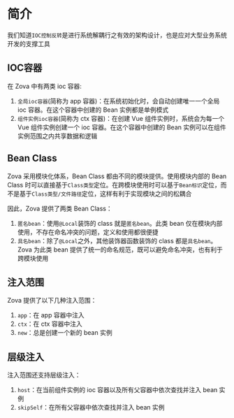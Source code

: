 # 简介

我们知道`IOC控制反转`是进行系统解耦行之有效的架构设计，也是应对大型业务系统开发的支撑工具

## IOC容器

在 Zova 中有两类 ioc 容器:

1. `全局ioc容器`(简称为 app 容器)：在系统初始化时，会自动创建唯一一个全局 ioc 容器。在这个容器中创建的 Bean 实例都是单例模式
2. `组件实例ioc容器`(简称为 ctx 容器)：在创建 Vue 组件实例时，系统会为每一个 Vue 组件实例创建一个 ioc 容器。在这个容器中创建的 Bean 实例可以在组件实例范围之内共享数据和逻辑

## Bean Class

Zova 采用模块化体系，Bean Class 都由不同的模块提供。使用模块内部的 Bean Class 时可以直接基于`Class类型`定位。在跨模块使用时可以基于`Bean标识`定位，而不是基于`Class类型/文件路径`定位，这样有利于实现模块之间的松耦合

因此，Zova 提供了两类 Bean Class：

1. `匿名bean`：使用`@Local`装饰的 class 就是`匿名bean`。此类 bean 仅在模块内部使用，不存在命名冲突的问题，定义和使用都很便捷
2. `具名bean`：除了`@Local`之外，其他装饰器函数装饰的 class 都是`具名bean`。Zova 为此类 bean 提供了统一的命名规范，既可以避免命名冲突，也有利于跨模块使用

## 注入范围

Zova 提供了以下几种注入范围：

1. `app`：在 app 容器中注入
2. `ctx`：在 ctx 容器中注入
3. `new`：总是创建一个新的 bean 实例

## 层级注入

注入范围还支持层级注入：

1. `host`：在当前组件实例的 ioc 容器以及所有父容器中依次查找并注入 bean 实例
2. `skipSelf`：在所有父容器中依次查找并注入 bean 实例
